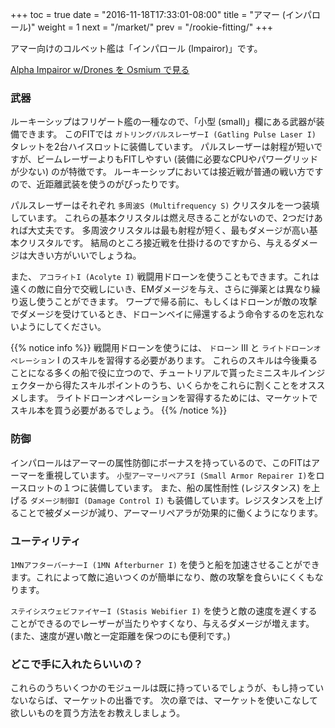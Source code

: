 +++
toc = true
date = "2016-11-18T17:33:01-08:00"
title = "アマー (インパロール)"
weight = 1
next = "/market/"
prev = "/rookie-fitting/"
+++

アマー向けのコルベット艦は「インパロール (Impairor)」です。

<object type="image/svg+xml" data="https://o.smium.org/api/convert/119443/svg/119443-alpha-impairor-wdrone.svg?privatetoken=9063189616642752512"><a href="https://o.smium.org/loadout/private/119443/9063189616642752512">Alpha Impairor w/Drones を Osmium で見る</a></object>

### 武器

ルーキーシップはフリゲート艦の一種なので、「小型 (small)」欄にある武器が装備できます。 このFITでは `ガトリングパルスレーザーI (Gatling Pulse Laser I)` タレットを2台ハイスロットに装備しています。 パルスレーザーは射程が短いですが、ビームレーザーよりもFITしやすい (装備に必要なCPUやパワーグリッドが少ない) のが特徴です。 ルーキーシップにおいては接近戦が普通の戦い方ですので、近距離武装を使うのがぴったりです。

パルスレーザーはそれぞれ `多周波S (Multifrequency S)` クリスタルを一つ装填しています。 これらの基本クリスタルは燃え尽きることがないので、2つだけあれば大丈夫です。 多周波クリスタルは最も射程が短く、最もダメージが高い基本クリスタルです。 結局のところ接近戦を仕掛けるのですから、与えるダメージは大きい方がいいでしょうね。

また、 `アコライトI (Acolyte I)` 戦闘用ドローンを使うこともできます。これは遠くの敵に自分で交戦しにいき、EMダメージを与え、さらに弾薬とは異なり繰り返し使うことができます。 ワープで帰る前に、もしくはドローンが敵の攻撃でダメージを受けているとき、ドローンベイに帰還するよう命令するのを忘れないようにしてください。

{{% notice info %}}
戦闘用ドローンを使うには、 `ドローン` III と `ライトドローンオペレーション` I のスキルを習得する必要があります。
これらのスキルは今後乗ることになる多くの船で役に立つので、チュートリアルで貰ったミニスキルインジェクターから得たスキルポイントのうち、いくらかをこれらに割くことをオススメします。 ライトドローンオペレーションを習得するためには、マーケットでスキル本を買う必要があるでしょう。
{{% /notice %}}

### 防御

インパロールはアーマーの属性防御にボーナスを持っているので、このFITはアーマーを重視しています。 `小型アーマーリペアラI (Small Armor Repairer I)`をロースロットの１つに装備しています。 また、船の属性耐性 (レジスタンス) を上げる `ダメージ制御I (Damage Control I)` も装備しています。レジスタンスを上げることで被ダメージが減り、アーマーリペアラが効果的に働くようになります。

### ユーティリティ

`1MNアフターバーナーI (1MN Afterburner I)` を使うと船を加速させることができます。これによって敵に追いつくのが簡単になり、敵の攻撃を食らいにくくもなります。

`ステイシスウェビファイヤーI (Stasis Webifier I)` を使うと敵の速度を遅くすることができるのでレーザーが当たりやすくなり、与えるダメージが増えます。(また、速度が遅い敵と一定距離を保つのにも便利です。)

### どこで手に入れたらいいの？

これらのうちいくつかのモジュールは既に持っているでしょうが、もし持っていないならば、マーケットの出番です。
次の章では、マーケットを使いこなして欲しいものを買う方法をお教えしましょう。
